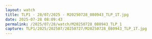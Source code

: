 ```yaml
---
layout: watch
title: TLP1 - 28/07/2025 - M20250728_080943_TLP_1T.jpg
date: 2025-07-28 08:09:43
permalink: /2025/07/28/watch/M20250728_080943_TLP_1
capture: TLP1/2025/202507/20250727/M20250728_080943_TLP_1T.jpg
---
```

